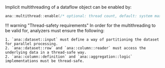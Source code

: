 
Implicit multithreading of a dataflow object can be enabled by:
```cpp
ana::multithread::enable(/* optional: thread count, default: system max. */);
```
!!! warning "Thread-safety requirements"
    In order for the multithreading to be valid for, analyzers must ensure the following:

    1. `ana::dataset::input` must define a way of partitioning the dataset for parallel processing.
    2. `ana::dataset::row` and `ana::column::reader` must access the underlying data in a thread-safe way.
    2. `ana::column::definition` and `ana::aggregation::logic` implementations must be thread-safe.